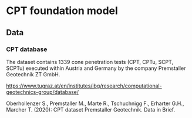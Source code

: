 # CPT foundation model



## Data


### CPT database

The dataset contains 1339 cone penetration tests (CPT, CPTu, SCPT, SCPTu) executed within Austria and Germany by the company Premstaller Geotechnik ZT GmbH.

https://www.tugraz.at/en/institutes/ibg/research/computational-geotechnics-group/database/

Oberhollenzer S., Premstaller M., Marte R., Tschuchnigg F., Erharter G.H., Marcher T. (2020): CPT dataset Premstaller Geotechnik. Data in Brief.